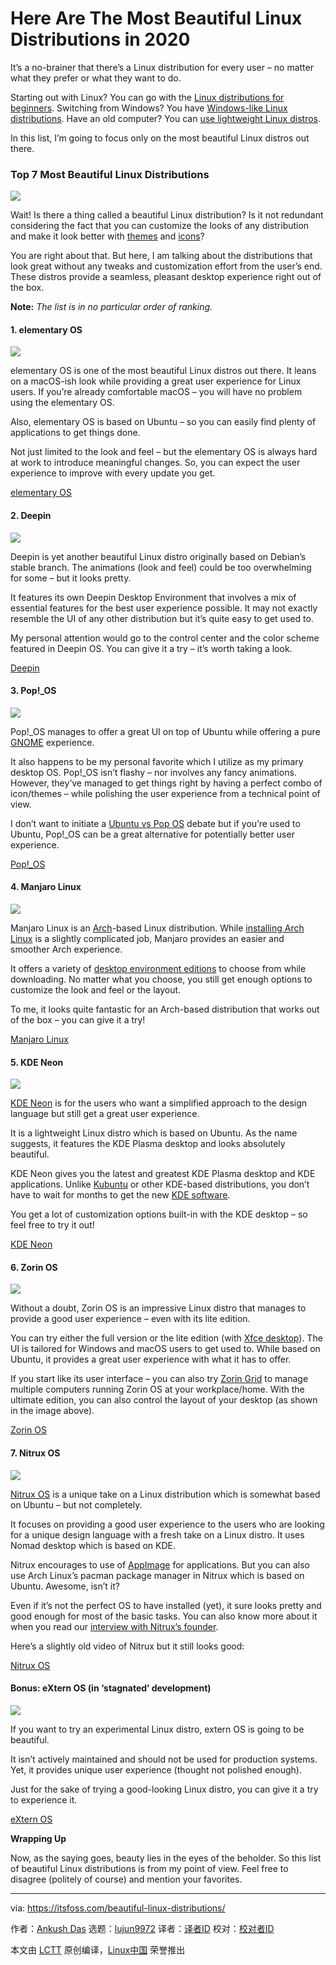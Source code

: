 [#]: collector: (lujun9972)
[#]: translator: (robsean)
[#]: reviewer: ( )
[#]: publisher: ( )
[#]: url: ( )
[#]: subject: (Here Are The Most Beautiful Linux Distributions in 2020)
[#]: via: (https://itsfoss.com/beautiful-linux-distributions/)
[#]: author: (Ankush Das https://itsfoss.com/author/ankush/)

Here Are The Most Beautiful Linux Distributions in 2020
======

It’s a no-brainer that there’s a Linux distribution for every user – no matter what they prefer or what they want to do.

Starting out with Linux? You can go with the [Linux distributions for beginners][1]. Switching from Windows? You have [Windows-like Linux distributions][2]. Have an old computer? You can [use lightweight Linux distros][3].

In this list, I’m going to focus only on the most beautiful Linux distros out there.

### Top 7 Most Beautiful Linux Distributions

![][4]

Wait! Is there a thing called a beautiful Linux distribution? Is it not redundant considering the fact that you can customize the looks of any distribution and make it look better with [themes][5] and [icons][6]?

You are right about that. But here, I am talking about the distributions that look great without any tweaks and customization effort from the user’s end. These distros provide a seamless, pleasant desktop experience right out of the box.

**Note:** _The list is in no particular order of ranking._

#### 1\. elementary OS

![][7]

elementary OS is one of the most beautiful Linux distros out there. It leans on a macOS-ish look while providing a great user experience for Linux users. If you’re already comfortable macOS – you will have no problem using the elementary OS.

Also, elementary OS is based on Ubuntu – so you can easily find plenty of applications to get things done.

Not just limited to the look and feel – but the elementary OS is always hard at work to introduce meaningful changes. So, you can expect the user experience to improve with every update you get.

[elementary OS][8]

#### 2\. Deepin

![][9]

Deepin is yet another beautiful Linux distro originally based on Debian’s stable branch. The animations (look and feel) could be too overwhelming for some – but it looks pretty.

It features its own Deepin Desktop Environment that involves a mix of essential features for the best user experience possible. It may not exactly resemble the UI of any other distribution but it’s quite easy to get used to.

My personal attention would go to the control center and the color scheme featured in Deepin OS. You can give it a try – it’s worth taking a look.

[Deepin][10]

#### 3\. Pop!_OS

![][11]

Pop!_OS manages to offer a great UI on top of Ubuntu while offering a pure [GNOME][12] experience.

It also happens to be my personal favorite which I utilize as my primary desktop OS. Pop!_OS isn’t flashy – nor involves any fancy animations. However, they’ve managed to get things right by having a perfect combo of icon/themes – while polishing the user experience from a technical point of view.

I don’t want to initiate a [Ubuntu vs Pop OS][13] debate but if you’re used to Ubuntu, Pop!_OS can be a great alternative for potentially better user experience.

[Pop!_OS][14]

#### 4\. Manjaro Linux

![][15]

Manjaro Linux is an [Arch][16]-based Linux distribution. While [installing Arch Linux][17] is a slightly complicated job, Manjaro provides an easier and smoother Arch experience.

It offers a variety of [desktop environment editions][18] to choose from while downloading. No matter what you choose, you still get enough options to customize the look and feel or the layout.

To me, it looks quite fantastic for an Arch-based distribution that works out of the box – you can give it a try!

[Manjaro Linux][19]

#### 5\. KDE Neon

![][20]

[KDE Neon][21] is for the users who want a simplified approach to the design language but still get a great user experience.

It is a lightweight Linux distro which is based on Ubuntu. As the name suggests, it features the KDE Plasma desktop and looks absolutely beautiful.

KDE Neon gives you the latest and greatest KDE Plasma desktop and KDE applications. Unlike [Kubuntu][22] or other KDE-based distributions, you don’t have to wait for months to get the new [KDE software][23].

You get a lot of customization options built-in with the KDE desktop – so feel free to try it out!

[KDE Neon][24]

#### 6\. Zorin OS

![][25]

Without a doubt, Zorin OS is an impressive Linux distro that manages to provide a good user experience – even with its lite edition.

You can try either the full version or the lite edition (with [Xfce desktop][26]). The UI is tailored for Windows and macOS users to get used to. While based on Ubuntu, it provides a great user experience with what it has to offer.

If you start like its user interface – you can also try [Zorin Grid][27] to manage multiple computers running Zorin OS at your workplace/home. With the ultimate edition, you can also control the layout of your desktop (as shown in the image above).

[Zorin OS][28]

#### 7\. Nitrux OS

![][29]

[Nitrux OS][30] is a unique take on a Linux distribution which is somewhat based on Ubuntu – but not completely.

It focuses on providing a good user experience to the users who are looking for a unique design language with a fresh take on a Linux distro. It uses Nomad desktop which is based on KDE.

Nitrux encourages to use of [AppImage][31] for applications. But you can also use Arch Linux’s pacman package manager in Nitrux which is based on Ubuntu. Awesome, isn’t it?

Even if it’s not the perfect OS to have installed (yet), it sure looks pretty and good enough for most of the basic tasks. You can also know more about it when you read our [interview with Nitrux’s founder][32].

Here’s a slightly old video of Nitrux but it still looks good:

[Nitrux OS][33]

#### Bonus: eXtern OS (in ‘stagnated’ development)

![][34]

If you want to try an experimental Linux distro, extern OS is going to be beautiful.

It isn’t actively maintained and should not be used for production systems. Yet, it provides unique user experience (thought not polished enough).

Just for the sake of trying a good-looking Linux distro, you can give it a try to experience it.

[eXtern OS][35]

**Wrapping Up**

Now, as the saying goes, beauty lies in the eyes of the beholder. So this list of beautiful Linux distributions is from my point of view. Feel free to disagree (politely of course) and mention your favorites.

--------------------------------------------------------------------------------

via: https://itsfoss.com/beautiful-linux-distributions/

作者：[Ankush Das][a]
选题：[lujun9972][b]
译者：[译者ID](https://github.com/译者ID)
校对：[校对者ID](https://github.com/校对者ID)

本文由 [LCTT](https://github.com/LCTT/TranslateProject) 原创编译，[Linux中国](https://linux.cn/) 荣誉推出

[a]: https://itsfoss.com/author/ankush/
[b]: https://github.com/lujun9972
[1]: https://itsfoss.com/best-linux-beginners/
[2]: https://itsfoss.com/windows-like-linux-distributions/
[3]: https://itsfoss.com/lightweight-linux-beginners/
[4]: https://i2.wp.com/itsfoss.com/wp-content/uploads/2020/02/beautiful-linux-distros.png?ssl=1
[5]: https://itsfoss.com/best-gtk-themes/
[6]: https://itsfoss.com/best-icon-themes-ubuntu-16-04/
[7]: https://i1.wp.com/itsfoss.com/wp-content/uploads/2020/01/elementary-os-hera.png?ssl=1
[8]: https://elementary.io/
[9]: https://i1.wp.com/itsfoss.com/wp-content/uploads/2020/02/deepin-screenshot.jpg?ssl=1
[10]: https://www.deepin.org/en/
[11]: https://i1.wp.com/itsfoss.com/wp-content/uploads/2020/02/pop-os-stock.jpg?ssl=1
[12]: https://www.gnome.org/
[13]: https://itsfoss.com/pop-os-vs-ubuntu/
[14]: https://system76.com/pop
[15]: https://i1.wp.com/itsfoss.com/wp-content/uploads/2020/02/manjaro_kde.jpg?ssl=1
[16]: https://en.wikipedia.org/wiki/Arch
[17]: https://itsfoss.com/install-arch-linux/
[18]: https://itsfoss.com/best-linux-desktop-environments/
[19]: https://manjaro.org/download/
[20]: https://i0.wp.com/itsfoss.com/wp-content/uploads/2020/02/kde-neon-screenshot.jpg?ssl=1
[21]: https://itsfoss.com/kde-neon-unveiled/
[22]: https://kubuntu.org/
[23]: https://kde.org/
[24]: https://neon.kde.org/
[25]: https://i2.wp.com/itsfoss.com/wp-content/uploads/2019/11/zorin-lite-ultimate-appearance.jpg?ssl=1
[26]: https://www.xfce.org/
[27]: https://itsfoss.com/zorin-grid/
[28]: https://zorinos.com/
[29]: https://i2.wp.com/itsfoss.com/wp-content/uploads/2020/02/nitrux-screenshot.jpg?ssl=1
[30]: https://itsfoss.com/nitrux-linux-overview/
[31]: https://itsfoss.com/use-appimage-linux/
[32]: https://itsfoss.com/nitrux-linux/
[33]: https://nxos.org/
[34]: https://i0.wp.com/itsfoss.com/wp-content/uploads/2020/02/extern-os.png?ssl=1
[35]: https://externos.io/
